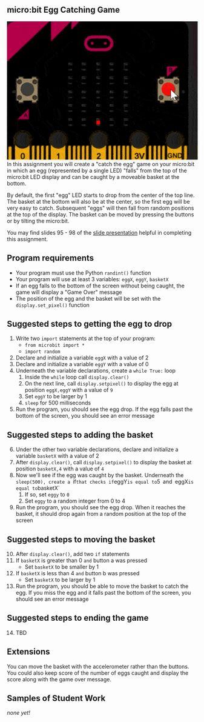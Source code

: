 micro:bit Egg Catching Game
--------------------
![](EggCatcherGame.gif)   
In this assignment you will create a "catch the egg" game on your micro:bit in which an egg (represented by a single LED) "falls" from the top of the micro:bit LED display and can be caught by a moveable basket at the bottom.

By default, the first "egg" LED starts to drop from the center of the top line. The basket at the bottom will also be at the center, so the first egg will be very easy to catch. Subsequent "eggs" will then fall from random positions at the top of the display. The basket can be moved by pressing the buttons or by tilting the micro:bit.

You may find slides 95 - 98 of the [slide presentation](https://docs.google.com/presentation/d/1aiGcnPn8uoCJdX8p7_qoI3Hh3_KOhUtFeB3Byw0tacA/edit?usp=sharing) helpful in completing this assignment.


Program requirements
-----------------
* Your program must use the Python `randint()` function
* Your program will use at least 3 variables: `eggX`, `eggY`, `basketX`
* If an egg falls to the bottom of the screen without being caught, the game will display a "Game Over" message
* The position of the egg and the basket will be set with the `display.set_pixel()` function

Suggested steps to getting the egg to drop
----------
1. Write two `import` statements at the top of your program:
    * `from microbit import *`
    * `import random`
2. Declare and initialize a variable `eggX` with a value of 2
3. Declare and initialize a variable `eggY` with a value of 0
4. Underneath the variable declarations, create a `while True:` loop
   1. Inside the `while` loop call `display.clear()`
   2. On the next line, call `display.setpixel()` to display the egg at position `eggX,eggY` with a value of `9`
   3. Set `eggY` to be larger by 1
   4. `sleep` for 500 milliseconds
5. Run the program, you should see the egg drop. If the egg falls past the bottom of the screen, you should see an error message

Suggested steps to adding the basket
----------
6. Under the other two variable declarations, declare and initialize a variable `basketX` with a value of 2
7. After `display.clear()`, call `display.setpixel()` to display the basket at position `basketX,4` with a value of `4`
8. Now we'll see if the egg was caught by the basket. Underneath the `sleep(500), create a `if` that checks if `eggY` is equal to `5` `and` `eggX` is equal to `basketX`
   1. If so, set `eggy` to `0`
   2. Set `eggy` to a random integer from 0 to 4
9. Run the program, you should see the egg drop. When it reaches the basket, it should drop again from a random position at the top of the screen

Suggested steps to moving the basket
----------
10. After `display.clear()`, add two `if` statements
11. If `basketX` is greater than 0 `and` button a was pressed
    * Set `basketX` to be smaller by 1
12. If `basketX` is less than 4 `and` button b was pressed
    * Set `basketX` to be larger by 1
13. Run the program, you should be able to move the basket to catch the egg. If you miss the egg and it falls past the bottom of the screen, you should see an error message

Suggested steps to ending the game
----------
14. TBD

Extensions
----------
You can move the basket with the accelerometer rather than the buttons. You could also keep score of the number of eggs caught and display the score along with the game over message.

Samples of Student Work
----------
*none yet!*
